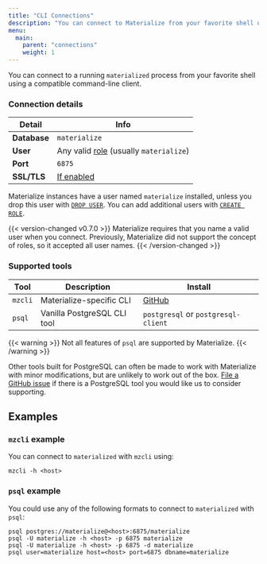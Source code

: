 ```yaml
---
title: "CLI Connections"
description: "You can connect to Materialize from your favorite shell using compatible tools, like mzcli or psql."
menu:
  main:
    parent: "connections"
    weight: 1
---
```


You can connect to a running `materialized` process from your favorite shell
using a compatible command-line client.

### Connection details

Detail | Info
-------|------
**Database** | `materialize`
**User** | Any valid [role](/sql/create-role) (usually `materialize`)
**Port** | `6875`
**SSL/TLS** | [If enabled](/cli/#tls-encryption)

Materialize instances have a user named `materialize` installed, unless you drop
this user with [`DROP USER`](/sql/drop-user). You can add additional users with
[`CREATE ROLE`](/sql/create-role).

{{< version-changed v0.7.0 >}}
Materialize requires that you name a valid user when you connect. Previously,
Materialize did not support the concept of roles, so it accepted all user names.
{{< /version-changed >}}

### Supported tools

Tool | Description | Install
-----|-------------|--------
`mzcli` | Materialize-specific CLI | [GitHub](https://github.com/MaterializeInc/mzcli#quick-start)
`psql` | Vanilla PostgreSQL CLI tool | `postgresql` or `postgresql-client`

{{< warning >}}
Not all features of `psql` are supported by Materialize.
{{< /warning >}}

Other tools built for PostgreSQL can often be made to work with Materialize with
minor modifications, but are unlikely to work out of the box.
[File a GitHub issue](https://github.com/MaterializeInc/materialize/issues/new?labels=C-feature&template=feature.md)
if there is a PostgreSQL tool you would like us to consider supporting.

## Examples

### `mzcli` example

You can connect to `materialized` with `mzcli` using:

```shell
mzcli -h <host>
```

### `psql` example

You could use any of the following formats to connect to `materialized` with `psql`:

```shell
psql postgres://materialize@<host>:6875/materialize
psql -U materialize -h <host> -p 6875 materialize
psql -U materialize -h <host> -p 6875 -d materialize
psql user=materialize host=<host> port=6875 dbname=materialize
```
